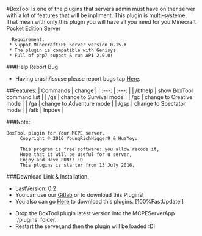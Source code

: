 #BoxTool
Is one of the plugins that servers admin must have on ther server with a lot of features that will be inpliment. This plugin is multi-systeme. That mean with only this plugin you will have all you need for you Minecraft Pocket Edition Server 

      Requirement:
     * Suppot Minecraft:PE Server version 0.15.X
     * The plugin is compatible with Genisys.
     * Full of php7 suppot & run API 2.0.0!

###Help Rebort Bug
- Having crash/issuse please report bugs tap [Here](https://github.com/YoungRichNigger9/BoxTool/issues).

##Features:
| Commands | change |
| :---: | :---: |
| /bthelp | show BoxTool command list |
| /gs | change to Survival mode |
| /gc | change to Creative mode |
| /ga | change to Adventure mode |
| /gsp | change to Spectator mode |
| /afk | Inpdev |

###Note:
```
BoxTool plugin for Your MCPE server.
     Copyright © 2016 YoungRichNigger9 & HuaYoyu

     This program is free software: you allow recode it,
     Hope that it will be useful for u server,
     Enjoy and Have FUN!! :D
     This plugins is starter from 13 July 2016.
```

###Download Link & Installation.
* LastVersion: 0.2
* You can use our [Gitlab](https://gitlab.com/YoungRichNigger9/BoxTool/blob/master/BoxTool_vBuild_1.phar) or to download this Plugins!
* You also can go [Here](https://github.com/YoungRichNigger9/BoxTool/releases) to download this plugins. [100%FastUpdate!]
- Drop the BoxTool plugin latest version into the MCPEServerApp '/plugins' folder. 
- Restart the server,and then the plugin will be loaded :D! 
